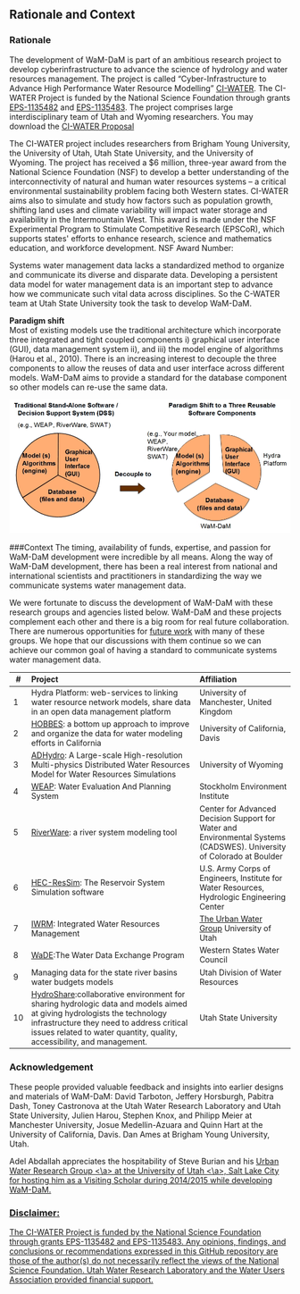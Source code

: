 ## Rationale and Context

### Rationale
The development of WaM-DaM is part of an ambitious research project to develop cyberinfrastructure to advance the science of hydrology and water resources management. The project is called “Cyber-Infrastructure to Advance High Performance Water Resource Modelling” <a href="http://ci-water.org" target="_blank">CI-WATER</a>. The CI-WATER Project is funded by the National Science Foundation through grants <a href="http://www.nsf.gov/awardsearch/showAward?AWD_ID=1135482" target="_blank">EPS-1135482</a> and <a href="http://www.nsf.gov/awardsearch/showAward?AWD_ID=1135483" target="_blank">EPS-1135483</a>. The project comprises large interdisciplinary team of Utah and Wyoming researchers. You may download the <a href="https://github.com/amabdallah/WaM-DaM/blob/master/01Documentation/04Presentations/Files/CI-WATER_Proposal.pdf" target="_blank">CI-WATER Proposal</a>

The CI-WATER project includes researchers from Brigham Young University, the University of Utah, Utah State University, and the University of Wyoming. The project has received a $6 million, three-year award from the National Science Foundation (NSF) to develop a better understanding of the interconnectivity of natural and human water resources systems – a critical environmental sustainability problem facing both Western states. CI-WATER aims also to simulate and study how factors such as population growth, shifting land uses and climate variability will impact water storage and availability in the Intermountain West. This award is made under the NSF Experimental Program to Stimulate Competitive Research (EPSCoR), which supports states' efforts to enhance research, science and mathematics education, and workforce development. NSF Award Number: 

Systems water management data lacks a standardized method to organize and communicate its diverse and disparate data. Developing a persistent data model for water management data is an important step to advance how we communicate such vital data across disciplines. So the C-WATER team at Utah State University took the task to develop WaM-DaM.

**Paradigm shift**   
Most of existing models use the traditional architecture which incorporate three integrated and tight coupled components i) graphical user interface (GUI), data management system ii), and iii) the model engine of algorithms (Harou et al., 2010). There is an increasing interest to decouple the three components to allow the reuses of data and user interface across different models. WaM-DaM aims to provide a standard for the database component so other models can re-use the same data.


![](https://github.com/amabdallah/WaM-DaM/blob/master/01Documentation/01Design/PradigmShift.jpg)



###Context
The timing, availability of funds, expertise, and passion for WaM-DaM development were incredible by all means. Along the way of WaM-DaM development, there has been a real interest from national and international scientists and practitioners in standardizing the way we communicate systems water management data.

We were fortunate to discuss the development of WaM-DaM with these research groups and agencies listed below. WaM-DaM and these projects complement each other and there is a big room for real future collaboration. There are numerous opportunities for <a href="https://github.com/amabdallah/WaM-DaM/blob/master/01Documentation/03Limitations_FutureWork/Future_Work.md" target="_blank">future work</a> with many of these groups. We hope that our discussions with them continue so we can achieve our common goal of having a standard to communicate systems water management data. 



| #  | Project       | Affiliation|
| --- | :-------------| :-----|
|  1 |Hydra Platform: web-services to linking water resource network models, share data in an open data management platform| University of Manchester, United Kingdom|
|  2 |<a href="http://hobbes.ucdavis.edu" target="_blank">HOBBES</a>:  a bottom up approach to improve and organize the data for water modeling efforts in California| University of California, Davis|
|  3 |<a href="http://www.uwyo.edu/cchh/adhydro.html" target="_blank">ADHydro</a>: A Large-scale High-resolution Multi-physics Distributed Water Resources Model for Water Resources Simulations      |University of Wyoming|
|  4 |<a href="http://www.weap21.org/index.asp" target="_blank">WEAP</a>: Water Evaluation And Planning System| Stockholm Environment Institute|
|  5 |<a href="http://www.riverware.org/index.html" target="_blank">RiverWare</a>: a river system modeling tool| Center for Advanced Decision Support for Water and Environmental Systems (CADSWES). University of Colorado at Boulder|
|  6 |<a href="http://www.hec.usace.army.mil/software/hec-ressim" target="_blank">HEC-ResSim</a>: The Reservoir System Simulation software |U.S. Army Corps of Engineers, Institute for Water Resources, Hydrologic Engineering Center|
|  7|<a href="http://demo.tethys.ci-water.org/apps/parleys-creek-management/" target="_blank">IWRM</a>: Integrated Water Resources Management|<a href="http://urbanwater.utah.edu/home" target="_blank">The Urban Water Group</a> University of Utah|
| 8|<a href="http://www.westernstateswater.org/wade/" target="_blank">WaDE</a>:The Water Data Exchange Program |Western States Water Council|
| 9|Managing data for the state river basins water budgets models |Utah Division of Water Resources|
| 10|<a href="http://hydroshare.cuahsi.org/" target="_blank">HydroShare</a>:collaborative environment for sharing hydrologic data and models aimed at giving hydrologists the technology infrastructure they need to address critical issues related to water quantity, quality, accessibility, and management. |Utah State University|


### Acknowledgement 
These people provided valuable feedback and insights into earlier designs and materials of WaM-DaM: David Tarboton, Jeffery Horsburgh, Pabitra Dash, Toney Castronova at the Utah Water Research Laboratory and Utah State University, Julien Harou, Stephen Knox, and Philipp Meier at Manchester University, Josue Medellin-Azuara and Quinn Hart at the University of California, Davis. Dan Ames at Brigham Young University, Utah.

Adel Abdallah appreciates the hospitability of Steve Burian and his <a href="http://urbanwater.utah.edu/home"> Urban Water Research Group <\a> at the <a href="http://www.utah.edu/"> University of Utah <\a>, Salt Lake City for hosting him as a Visiting Scholar during 2014/2015 while developing WaM-DaM.

### Disclaimer:
The CI-WATER Project is funded by the National Science Foundation through grants EPS-1135482 and EPS-1135483. Any opinions, findings, and conclusions or recommendations expressed in this GitHub repository are those of the author(s) do not necessarily reflect the views of the National Science Foundation. Utah Water Research Laboratory and the Water Users Association provided financial support.
